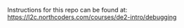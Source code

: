 Instructions for this repo can be found at: https://l2c.northcoders.com/courses/de2-intro/debugging
